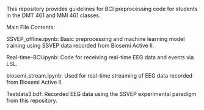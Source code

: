 This repository provides guidelines for BCI preprocessing code for students in the DMT 461 and MMI 461 classes.

Main File Contents:

SSVEP_offline.ipynb: Basic preprocessing and machine learning model training using SSVEP data recorded from Biosemi Active II.

Real-time-BCI.ipynb: Code for receiving real-time EEG data and events via LSL.

biosemi_stream.ipynb: Used for real-time streaming of EEG data recorded from Biosemi Active II.

Testdata3.bdf: Recorded EEG data using the SSVEP experimental paradigm from this repository.


    
